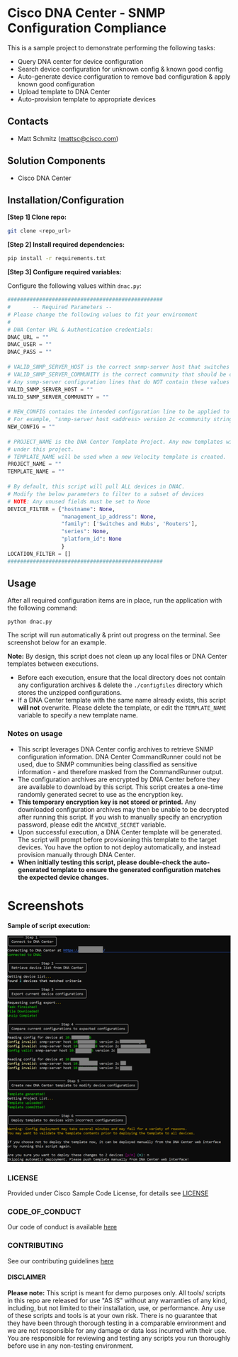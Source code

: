 # Cisco DNA Center - SNMP Configuration Compliance

This is a sample project to demonstrate performing the following tasks:

- Query DNA center for device configuration
- Search device configuration for unknown config & known good config
- Auto-generate device configuration to remove bad configuration & apply known good configuration
- Upload template to DNA Center
- Auto-provision template to appropriate devices

## **Contacts**

- Matt Schmitz (mattsc@cisco.com)

## **Solution Components**

- Cisco DNA Center

## **Installation/Configuration**

**[Step 1] Clone repo:**

```bash
git clone <repo_url>
```

**[Step 2] Install required dependencies:**

```bash
pip install -r requirements.txt
```

**[Step 3] Configure required variables:**

Configure the following values within `dnac.py`:

```python
#################################################
#       -- Required Parameters --
# Please change the following values to fit your environment
#
# DNA Center URL & Authentication credentials:
DNAC_URL = ""
DNAC_USER = ""
DNAC_PASS = ""

# VALID_SNMP_SERVER_HOST is the correct snmp-server host that switches should have configured. 
# VALID_SNMP_SERVER_COMMUNITY is the correct community that should be configured.
# Any snmp-server configuration lines that do NOT contain these values will be removed.
VALID_SNMP_SERVER_HOST = ""
VALID_SNMP_SERVER_COMMUNITY = ""

# NEW_CONFIG contains the intended configuration line to be applied to each device
# For example, "snmp-server host <address> version 2c <community string>"
NEW_CONFIG = ""

# PROJECT_NAME is the DNA Center Template Project. Any new templates will be created
# under this project.
# TEMPLATE_NAME will be used when a new Velocity template is created.
PROJECT_NAME = ""
TEMPLATE_NAME = ""

# By default, this script will pull ALL devices in DNAC. 
# Modify the below parameters to filter to a subset of devices
# NOTE: Any unused fields must be set to None
DEVICE_FILTER = {"hostname": None,
                 "management_ip_address": None,
                 "family": ['Switches and Hubs', 'Routers'],
                 "series": None,
                 "platform_id": None
                 }
LOCATION_FILTER = []
#################################################
```

## **Usage**

After all required configuration items are in place, run the application with the following command:

```
python dnac.py
```

The script will run automatically & print out progress on the terminal. See screenshot below for an example.

**Note:** By design, this script does not clean up any local files or DNA Center templates between executions.

- Before each execution, ensure that the local directory does not contain any configuration archives & delete the `./configfiles` directory which stores the unzipped configurations.
- If a DNA Center template with the same name already exists, this script **will not** overwrite. Please delete the template, or edit the `TEMPLATE_NAME` variable to specify a new template name.

### **Notes on usage**

- This script leverages DNA Center config archives to retrieve SNMP configuration information. DNA Center CommandRunner could not be used, due to SNMP communities being classified as sensitive information - and therefore masked from the CommandRunner output.
- The configuration archives are encrypted by DNA Center before they are available to download by this script. This script creates a one-time randomly generated secret to use as the encryption key.
- **This temporary encryption key is not stored or printed.** Any downloaded configuration archives may then be unable to be decrypted after running this script. If you wish to manually specify an encryption password, please edit the `ARCHIVE_SECRET` variable.
- Upon successful execution, a DNA Center template will be generated. The script will prompt before provisioning this template to the target devices. You have the option to not deploy automatically, and instead provision manually through DNA Center.
- **When initially testing this script, please double-check the auto-generated template to ensure the generated configuration matches the expected device changes.**

# Screenshots

**Sample of script execution:**

![/IMAGES/dnac-py.png](/IMAGES/dnac-py.png)

### LICENSE

Provided under Cisco Sample Code License, for details see [LICENSE](LICENSE.md)

### CODE_OF_CONDUCT

Our code of conduct is available [here](CODE_OF_CONDUCT.md)

### CONTRIBUTING

See our contributing guidelines [here](CONTRIBUTING.md)

#### DISCLAIMER

<b>Please note:</b> This script is meant for demo purposes only. All tools/ scripts in this repo are released for use "AS IS" without any warranties of any kind, including, but not limited to their installation, use, or performance. Any use of these scripts and tools is at your own risk. There is no guarantee that they have been through thorough testing in a comparable environment and we are not responsible for any damage or data loss incurred with their use.
You are responsible for reviewing and testing any scripts you run thoroughly before use in any non-testing environment.
